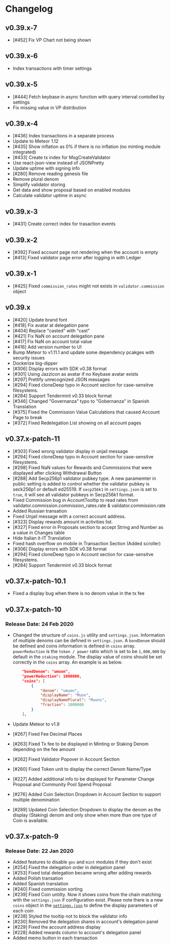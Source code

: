 # Changelog

## v0.39.x-7

* [#452] Fix VP Chart not being shown

## v0.39.x-6

* Index transactions with timer settings

## v0.39.x-5

* [#444] Fetch keybase in async function with query interval contolled by settings
* Fix missing value in VP distribution

## v0.39.x-4

* [#436] Index transactions in a separate process
* Update to Meteor 1.12
* [#435] Show inflation as 0% if there is no inflation (no minting module integrated)
* [#433] Create tx index for MsgCreateValidator
* Use react-json-view instead of JSONPretty
* Update uptime with signing info
* [#280] Remove reading genesis file
* Remove plural denom
* Simplify validator storing
* Get data and show proposal based on enabled modules
* Calculate validator uptime in async

## v0.39.x-3

* [#431] Create correct index for trasaction events

## v0.39.x-2

* [#392] Fixed account page not rendering when the account is empty
* [#413] Fixed validator page error after logging in with Ledger

## v0.39.x-1

* [#425] Fixed `commission_rates` might not exists in `validator.commission` object

## v0.39.x

* [#420] Update brand font
* [#418] Fix avatar at delegation pane
* [#404] Replace "casted" with "cast"
* [#421] Fix NaN on account delegation pane
* [#417] Fix NaN on account total value
* [#416] Add version number to UI
* Bump Meteor to v1.11.1 and update some dependency pcakges with security issues
* Dockerize big-dipper
* [#306] Display errors with SDK v0.38 format
* [#301] Using Jazzicon as avatar if no Keybase avatar exists
* [#297] Prettify unrecognized JSON messages
* [#294] Fixed cloneDeep typo in Account section for case-sensitve filesystems.
* [#284] Support Tendermint v0.33 block format
* [#346] Changed "Governanza" typo to "Gobernanza" in Spanish Translation
* [#375] Fixed the Commission Value Calculations that caused Account Page to break
* [#372] Fixed Redelegation List showing on all account pages  

## v0.37.x-patch-11

* [#303] Fixed wrong validator display in unjail message
* [#294] Fixed cloneDeep typo in Account section for case-sensitve filesystems.
* [#298] Fixed NaN values for Rewards and Commissions that were displayed after clicking Withdrawal Button
* [#288] Add Secp256p1 validator pubkey type. A new paramemter in public setting is added to control whether the validator pubkey is seck256p1 or default ed25519. If `secp256k1` in `settings.json` is set to `true`, it will see all validator pubkeys in Secp256k1 format.
* Fixed Commission bug in AccountTooltip to read rates from validator.commission.commission_rates.rate & validator.commission.rate
* Added Russian transation
* Fixed Unjail message with a correct account address.
* [#323] Display rewards amount in activities list.
* [#327] Fixed error in Proposals section to accept String and Number as a value in Changes table
* Hide Italian it-IT Translation
* Fixed hash overflow on mobile in Transaction Section (Added scroller)
* [#306] Display errors with SDK v0.38 format
* [#294] Fixed cloneDeep typo in Account section for case-sensitve filesystems.
* [#284] Support Tendermint v0.33 block format

## v0.37.x-patch-10.1

* Fixed a display bug when there is no denom value in the tx fee

## v0.37.x-patch-10

### Release Date: 24 Feb 2020

* Changed the structure of `coins.js` utility and `settings.json`. Information of multiple denoms can be defined in `settings.json`. A `bondDenom` should be defined and coins information is defined in `coins` array. `powerReduction` is the `token / power` ratio which is set to be `1,000,000` by default in the `staking` module. The display value of coins should be set correctly in the `coins` array. An example is as below.

    ```json
        "bondDenom": "umuon",
        "powerReduction": 1000000,
        "coins": [
            {
                "denom": "umuon",
                "displayName": "Muon",
                "displayNamePlural": "Muons",
                "fraction": 1000000
            }
        ],
    ```

* Update Meteor to v1.9
* [#267] Fixed Fee Decimal Places
* [#263] Fixed Tx fee to be displayed in Minting or Staking Denom depending on the fee amount
* [#262] Fixed Validator Popover in Account Section
* [#260] Fixed Token unit to display the correct Denom Name/Type  
* [#227] Added additional info to be displayed for Parameter Change Proposal and Community Pool Spend Proposal
* [#276] Added Coin Selection Dropdown in Account Section to support multiple denomination
* [#289] Updated Coin Selection Dropdown to display the denom as the display (Staking) denom and only show when more than one type of Coin is available.

## v0.37.x-patch-9

### Release Date: 22 Jan 2020

* Added features to disable `gov` and `mint` modules if they don't exist
* [#254] Fixed the delegation order in delegation panel
* [#253] Fixed total delegation became wrong after adding rewards
* Added Polish transation
* Added Spanish translation
* [#240] Fixed commission sorting
* [#239] Fixed Coin untilty. Now it shows coins from the chain matching with the `settings.json` if configuration exist. Please note there is a new `coins` object in the [`settings.json`](https://github.com/forbole/big_dipper/blob/master/default_settings.json#L17) to define the display parameters of each coin
* [#238] Styled the tooltip not to block the validator info
* [#230] Removed the delegation shares in account's delegation panel
* [#229] Fixed the account address display
* [#228] Added rewards column to account's delegation panel
* Added memo button in each transaction
